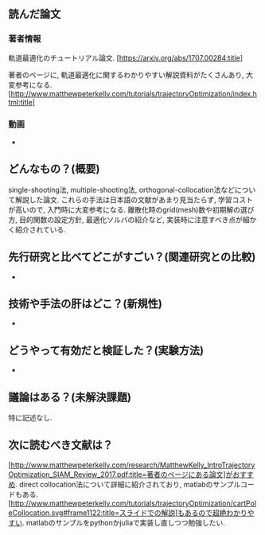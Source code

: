 読んだ論文
-------------------------

### 著者情報

軌道最適化のチュートリアル論文.
[https://arxiv.org/abs/1707.00284:title]

著者のページに, 軌道最適化に関するわかりやすい解説資料がたくさんあり, 大変参考になる.
[http://www.matthewpeterkelly.com/tutorials/trajectoryOptimization/index.html:title]

### 動画

-

どんなもの？(概要)
-------------------------
single-shooting法, multiple-shooting法, orthogonal-collocation法などについて解説した論文. これらの手法は日本語の文献があまり見当たらず, 学習コストが高いので, 入門時に大変参考になる. 離散化時のgrid(mesh)数や初期解の選び方, 目的関数の設定方針, 最適化ソルバの紹介など, 実装時に注意すべき点が細かく紹介されている.

先行研究と比べてどこがすごい？(関連研究との比較)
-------------------------

-

技術や手法の肝はどこ？(新規性)
-------------------------

-

どうやって有効だと検証した？(実験方法)
-------------------------

-

議論はある？(未解決課題)
-------------------------

特に記述なし.

次に読むべき文献は？
-------------------------

[http://www.matthewpeterkelly.com/research/MatthewKelly_IntroTrajectoryOptimization_SIAM_Review_2017.pdf:title=著者のページにある論文]がおすすめ.
direct collocation法について詳細に紹介されており, matlabのサンプルコードもある. [http://www.matthewpeterkelly.com/tutorials/trajectoryOptimization/cartPoleCollocation.svg#frame1122:title=スライドでの解説]もあるので超絶わかりやすい. matlabのサンプルをpythonかjuliaで実装し直しつつ勉強したい.

